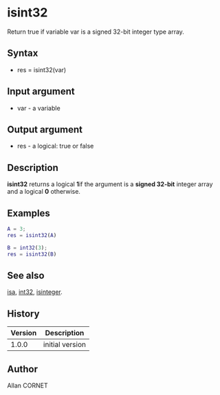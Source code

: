 # isint32

Return true if variable var is a signed 32-bit integer type array.

## Syntax

- res = isint32(var)

## Input argument

- var - a variable

## Output argument

- res - a logical: true or false

## Description

<b>isint32</b> returns a logical <b>1</b>if the argument is a <b>signed 32-bit</b> integer array and a logical <b>0</b> otherwise.

## Examples

```matlab
A = 3;
res = isint32(A)
```

```matlab
B = int32(3);
res = isint32(B)
```

## See also

[isa](isa.md), [int32](../integer/int32.md), [isinteger](isinteger.md).

## History

| Version | Description     |
| ------- | --------------- |
| 1.0.0   | initial version |

## Author

Allan CORNET

